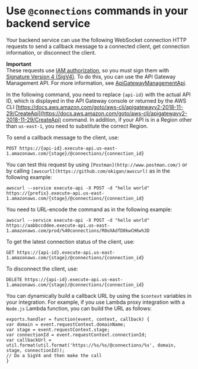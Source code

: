 # Use `@connections` commands in your backend service<a name="apigateway-how-to-call-websocket-api-connections"></a>

Your backend service can use the following WebSocket connection HTTP requests to send a callback message to a connected client, get connection information, or disconnect the client\.

**Important**  
These requests use [IAM authorization](apigateway-websocket-control-access-iam.md), so you must sign them with [Signature Version 4 \(SigV4\)](https://docs.aws.amazon.com/general/latest/gr/sigv4_signing.html)\. To do this, you can use the API Gateway Management API\. For more information, see [ApiGatewayManagementApi](https://boto3.amazonaws.com/v1/documentation/api/latest/reference/services/apigatewaymanagementapi.html)\.

In the following command, you need to replace `{api-id}` with the actual API ID, which is displayed in the API Gateway console or returned by the AWS CLI [https://docs.aws.amazon.com/goto/aws-cli/apigatewayv2-2018-11-29/CreateApi](https://docs.aws.amazon.com/goto/aws-cli/apigatewayv2-2018-11-29/CreateApi) command\. In addition, if your API is in a Region other than `us-east-1`, you need to substitute the correct Region\.

To send a callback message to the client, use:

```
POST https://{api-id}.execute-api.us-east-1.amazonaws.com/{stage}/@connections/{connection_id}
```

You can test this request by using `[Postman](http://www.postman.com/)` or by calling `[awscurl](https://github.com/okigan/awscurl)` as in the following example:

```
awscurl --service execute-api -X POST -d "hello world" https://{prefix}.execute-api.us-east-1.amazonaws.com/{stage}/@connections/{connection_id}
```

You need to URL\-encode the command as in the following example:

```
awscurl --service execute-api -X POST -d "hello world" https://aabbccddee.execute-api.us-east-1.amazonaws.com/prod/%40connections/R0oXAdfD0kwCH6w%3D
```

To get the latest connection status of the client, use:

```
GET https://{api-id}.execute-api.us-east-1.amazonaws.com/{stage}/@connections/{connection_id}
```

To disconnect the client, use:

```
DELETE https://{api-id}.execute-api.us-east-1.amazonaws.com/{stage}/@connections/{connection_id}
```

You can dynamically build a callback URL by using the `$context` variables in your integration\. For example, if you use Lambda proxy integration with a `Node.js` Lambda function, you can build the URL as follows:

```
exports.handler = function(event, context, callback) {
var domain = event.requestContext.domainName;
var stage = event.requestContext.stage;
var connectionId = event.requestContext.connectionId;
var callbackUrl = util.format(util.format('https://%s/%s/@connections/%s', domain, stage, connectionId));
// Do a SigV4 and then make the call
}
```